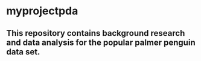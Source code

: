 # myprojectpda
## This repository contains background research and data analysis for the popular palmer penguin data set.
